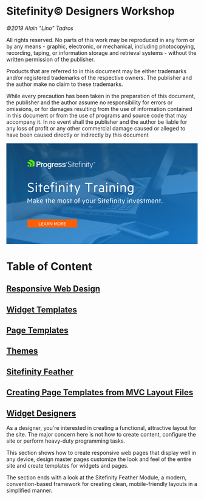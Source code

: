 Sitefinity© Designers Workshop
========================================

*©2019 Alain "Lino" Tadros*

All rights reserved. No parts of this work may be reproduced in any
form or by any means - graphic, electronic, or mechanical, including
photocopying, recording, taping, or information storage and retrieval
systems - without the written permission of the publisher.

Products that are referred to in this document may be either
trademarks and/or registered trademarks of the respective owners. The
publisher and the author make no claim to these trademarks.

While every precaution has been taken in the preparation of this
document, the publisher and the author assume no responsibility for
errors or omissions, or for damages resulting from the use of
information contained in this document or from the use of programs and
source code that may accompany it. In no event shall the publisher and
the author be liable for any loss of profit or any other commercial
damage caused or alleged to have been caused directly or indirectly by
this document

![](./media/SitefinityTraining.png)

Table of Content
================

[Responsive Web Design](./Responsive%20Design/readme.md)
----------------------------------------------------------

[Widget Templates](./Widget%20Templates/readme.md)
-------------------------------------------------

[Page Templates](./Page%20Templates/readme.md)
-----------------------------------------------

[Themes](./Themes/readme.md)
----------------------------

[Sitefinity Feather](./Feather/readme.md)
-----------------------------------------

[Creating Page Templates from MVC Layout Files](./MVC%20Layouts/readme.md)
-------------------------------------------------------------------------

[Widget Designers](./Widget%20Designers/readme.md)
--------------------------------------------------

As a designer, you're interested in creating a functional, attractive
layout for the site. The major concern here is not how to create
content, configure the site or perform heavy-duty programming tasks.

This section shows how to create responsive web pages that display
well in any device, design master pages customize the look and feel of
the entire site and create templates for widgets and pages.

The section ends with a look at the Sitefinity Feather Module, a
modern, convention-based framework for creating clean,
mobile-friendly layouts in a simplified manner.